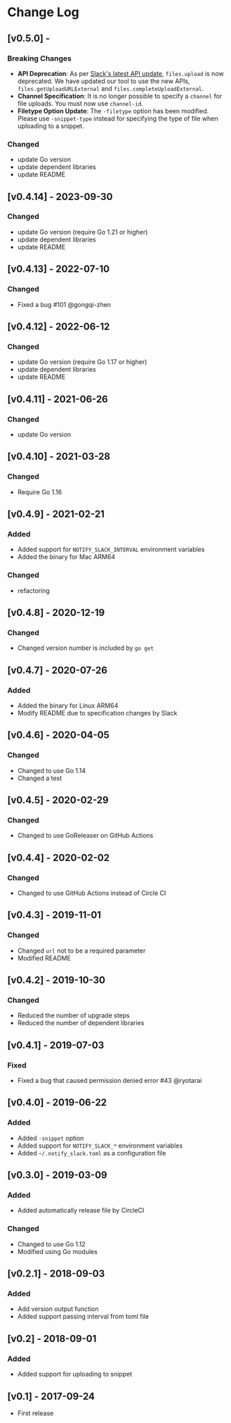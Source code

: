 # Change Log

## [v0.5.0] - 

### Breaking Changes

- **API Deprecation**: As per [Slack's latest API update](https://api.slack.com/changelog/2024-04-a-better-way-to-upload-files-is-here-to-stay), `files.upload` is now deprecated. We have updated our tool to use the new APIs, `files.getUploadURLExternal` and `files.completeUploadExternal`.
- **Channel Specification**: It is no longer possible to specify a `channel` for file uploads. You must now use `channel-id`.
- **Filetype Option Update**: The `-filetype` option has been modified. Please use `-snippet-type` instead for specifying the type of file when uploading to a snippet.

### Changed

* update Go version
* update dependent libraries
* update README

## [v0.4.14] - 2023-09-30

### Changed

* update Go version (require Go 1.21 or higher)
* update dependent libraries
* update README

## [v0.4.13] - 2022-07-10

### Changed

* Fixed a bug #101 @gongqi-zhen

## [v0.4.12] - 2022-06-12

### Changed

* update Go version (require Go 1.17 or higher)
* update dependent libraries
* update README

## [v0.4.11] - 2021-06-26

### Changed

* update Go version

## [v0.4.10] - 2021-03-28

### Changed

* Require Go 1.16

## [v0.4.9] - 2021-02-21

### Added

* Added support for `NOTIFY_SLACK_INTERVAL` environment variables
* Added the binary for Mac ARM64

### Changed

* refactoring

## [v0.4.8] - 2020-12-19

### Changed

* Changed version number is included by `go get`

## [v0.4.7] - 2020-07-26

### Added

* Added the binary for Linux ARM64
* Modify README due to specification changes by Slack

## [v0.4.6] - 2020-04-05

### Changed

* Changed to use Go 1.14
* Changed a test

## [v0.4.5] - 2020-02-29

### Changed

* Changed to use GoReleaser on GitHub Actions

## [v0.4.4] - 2020-02-02

### Changed

* Changed to use GitHub Actions instead of Circle CI

## [v0.4.3] - 2019-11-01

### Changed

* Changed `url` not to be a required parameter
* Modified README

## [v0.4.2] - 2019-10-30

### Changed

* Reduced the number of upgrade steps
* Reduced the number of dependent libraries

## [v0.4.1] - 2019-07-03

### Fixed

* Fixed a bug that caused permission denied error #43 @ryotarai

## [v0.4.0] - 2019-06-22

### Added

* Added `-snippet` option
* Added support for `NOTIFY_SLACK_*` environment variables
* Added `~/.notify_slack.toml` as a configuration file

## [v0.3.0] - 2019-03-09

### Added

* Added automatically release file by CircleCI

### Changed

* Changed to use Go 1.12
* Modified using Go modules

## [v0.2.1] - 2018-09-03

### Added

* Add version output function
* Added support passing interval from toml file

## [v0.2] - 2018-09-01

### Added

* Added support for uploading to snippet

## [v0.1] - 2017-09-24

* First release
